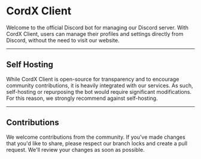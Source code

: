 # CordX Client

Welcome to the official Discord bot for managing our Discord server. With CordX Client, users can manage their profiles and settings directly from Discord, without the need to visit our website.

---

## Self Hosting

While CordX Client is open-source for transparency and to encourage community contributions, it is heavily integrated with our services. As such, self-hosting or repurposing the bot would require significant modifications. For this reason, we strongly recommend against self-hosting.

---

## Contributions

We welcome contributions from the community. If you've made changes that you'd like to share, please respect our branch locks and create a pull request. We'll review your changes as soon as possible.